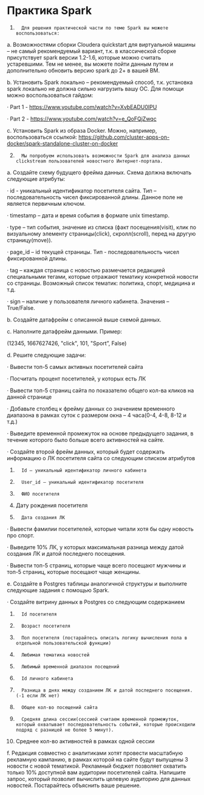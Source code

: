 # Практика Spark

1.       Для решения практической части по теме Spark вы можете воспользоваться:

a.       Возможностями сборки Cloudera quickstart для виртуальной машины – не самый рекомендуемый вариант, т.к. в классической сборке присутствует spark версии 1.2-1.6, которые можно считать устаревшими. Тем не менее, вы можете пойти данным путем и дополнительно обновить версию spark до 2+ в вашей ВМ.

b.       Установить Spark локально – рекомендуемый способ, т.к. установка spark локально не должна сильно нагрузить вашу ОС. Для помощи можно воспользоваться гайдом:

·   Part 1 - https://www.youtube.com/watch?v=XvbEADU0IPU

·   Part 2 - https://www.youtube.com/watch?v=e_QoFQjZwqc

c.       Установить Spark из образа Docker. Можно, например, воспользоваться ссылкой: https://github.com/cluster-apps-on-docker/spark-standalone-cluster-on-docker

2.       Мы попробуем использовать возможности Spark для анализа данных clickstream пользователей новостного Интернет-портала.

a.       Создайте схему будущего фрейма данных. Схема должна включать следующие атрибуты:

·   id -  уникальный идентификатор посетителя сайта. Тип – последовательность чисел фиксированной длины. Данное поле не является первичным ключом.

·   timestamp – дата и время события в формате unix timestamp.

·   type – тип события, значение из списка (факт посещения(visit), клик по визуальному элементу страницы(click), скролл(scroll), перед на другую страницу(move)).

·   page_id – id текущей страницы. Тип - последовательность чисел фиксированной длины.

·   tag – каждая страница с новостью размечается редакцией специальными тегами, которые отражают тематику конкретной новости со страницы. Возможный список тематик: политика, спорт, медицина и т.д.

·   sign – наличие у пользователя личного кабинета. Значения – True/False.

b.       Создайте датафрейм с описанной выше схемой данных.

c.       Наполните датафрейм данными. Пример:

(12345, 1667627426, "click", 101, "Sport”, False)

d.       Решите следующие задачи:

·   Вывести топ-5 самых активных посетителей сайта

·   Посчитать процент посетителей, у которых есть ЛК

·   Вывести топ-5 страниц сайта по показателю общего кол-ва кликов на данной странице

·   Добавьте столбец к фрейму данных со значением временного диапазона в рамках суток с размером окна – 4 часа(0-4, 4-8, 8-12 и т.д.)

·   Выведите временной промежуток на основе предыдущего задания, в течение которого было больше всего активностей на сайте.

·   Создайте второй фрейм данных, который будет содержать информацию о ЛК посетителя сайта со следующим списком атрибутов

1.       Id – уникальный идентификатор личного кабинета

2.       User_id – уникальный идентификатор посетителя

3.       ФИО посетителя

4.    Дату рождения посетителя 

5.       Дата создания ЛК

·   Вывести фамилии посетителей, которые читали хотя бы одну новость про спорт.

·   Выведите 10% ЛК, у которых максимальная разница между датой создания ЛК и датой последнего посещения.

·   Вывести топ-5 страниц, которые чаще всего посещают мужчины и топ-5 страниц, которые посещают чаще женщины.

e.       Создайте в Postgres таблицы аналогичной структуры и выполните следующие задания с помощью Spark.

·    Создайте витрину данных в Postgres со следующим содержанием

1.       Id посетителя

2.       Возраст посетителя

3.       Пол посетителя (постарайтесь описать логику вычисления пола в отдельной пользовательской функции)

4.       Любимая тематика новостей

5.       Любимый временной диапазон посещений

6.       Id личного кабинета

7.       Разница в днях между созданием ЛК и датой последнего посещения. (-1 если ЛК нет)

8.       Общее кол-во посещений сайта

9.       Средняя длина сессии(сессией считаем временной промежуток, который охватывает последовательность событий, которые происходили подряд с разницей не более 5 минут).

10.   Среднее кол-во активностей в рамках одной сессии

f.        Редакция совместно с аналитиками хотят провести масштабную рекламную кампанию, в рамках которой на сайте будут выпущены 3 новости с новой тематикой. Рекламный бюджет позволяет охватить только 10% доступной вам аудитории посетителей сайта. Напишите запрос, который позволит вычислить целевую аудиторию для данных новостей. Постарайтесь объяснить ваше решение.   